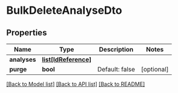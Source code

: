 # BulkDeleteAnalyseDto

## Properties
Name | Type | Description | Notes
------------ | ------------- | ------------- | -------------
**analyses** | [**list[IdReference]**](IdReference.md) |  | 
**purge** | **bool** | Default: false | [optional] 

[[Back to Model list]](../README.md#documentation-for-models) [[Back to API list]](../README.md#documentation-for-api-endpoints) [[Back to README]](../README.md)


